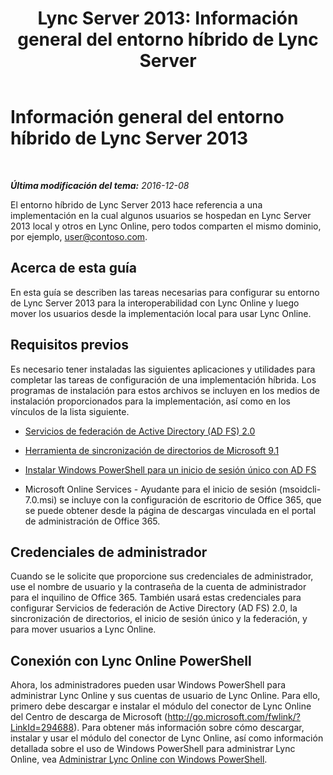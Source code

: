 ﻿---
title: 'Lync Server 2013: Información general del entorno híbrido de Lync Server'
TOCTitle: Información general del entorno híbrido de Lync Server 2013
ms:assetid: 0d16ec3a-28f0-4483-96e7-8e68f30398fa
ms:mtpsurl: https://technet.microsoft.com/es-es/library/JJ204669(v=OCS.15)
ms:contentKeyID: 48274417
ms.date: 06/02/2017
mtps_version: v=OCS.15
ms.translationtype: HT
---

# Información general del entorno híbrido de Lync Server 2013

 

_**Última modificación del tema:** 2016-12-08_

El entorno híbrido de Lync Server 2013 hace referencia a una implementación en la cual algunos usuarios se hospedan en Lync Server 2013 local y otros en Lync Online, pero todos comparten el mismo dominio, por ejemplo, user@contoso.com.

## Acerca de esta guía

En esta guía se describen las tareas necesarias para configurar su entorno de Lync Server 2013 para la interoperabilidad con Lync Online y luego mover los usuarios desde la implementación local para usar Lync Online.

## Requisitos previos

Es necesario tener instaladas las siguientes aplicaciones y utilidades para completar las tareas de configuración de una implementación híbrida. Los programas de instalación para estos archivos se incluyen en los medios de instalación proporcionados para la implementación, así como en los vínculos de la lista siguiente.

  - [Servicios de federación de Active Directory (AD FS) 2.0](http://go.microsoft.com/fwlink/p/?linkid=257305)

  - [Herramienta de sincronización de directorios de Microsoft 9.1](http://go.microsoft.com/fwlink/p/?linkid=257307)

  - [Instalar Windows PowerShell para un inicio de sesión único con AD FS](http://go.microsoft.com/fwlink/p/?linkid=398710)

  - Microsoft Online Services - Ayudante para el inicio de sesión (msoidcli-7.0.msi) se incluye con la configuración de escritorio de Office 365, que se puede obtener desde la página de descargas vinculada en el portal de administración de Office 365.

## Credenciales de administrador

Cuando se le solicite que proporcione sus credenciales de administrador, use el nombre de usuario y la contraseña de la cuenta de administrador para el inquilino de Office 365. También usará estas credenciales para configurar Servicios de federación de Active Directory (AD FS) 2.0, la sincronización de directorios, el inicio de sesión único y la federación, y para mover usuarios a Lync Online.

## Conexión con Lync Online PowerShell

Ahora, los administradores pueden usar Windows PowerShell para administrar Lync Online y sus cuentas de usuario de Lync Online. Para ello, primero debe descargar e instalar el módulo del conector de Lync Online del Centro de descarga de Microsoft (http://go.microsoft.com/fwlink/?LinkId=294688). Para obtener más información sobre cómo descargar, instalar y usar el módulo del conector de Lync Online, así como información detallada sobre el uso de Windows PowerShell para administrar Lync Online, vea [Administrar Lync Online con Windows PowerShell](skype-for-business-online-using-windows-powershell-to-manage-your-tenant.md).

